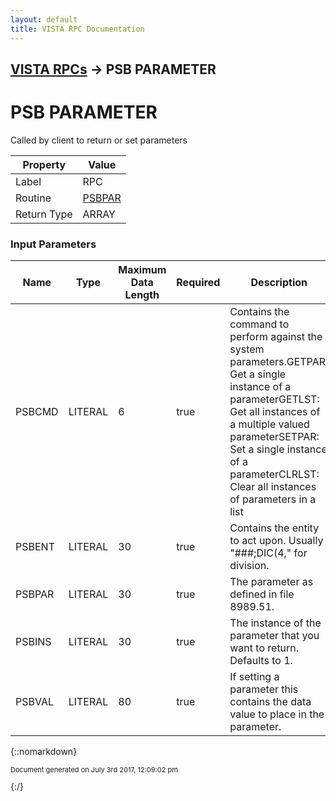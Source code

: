 ```yaml
---
layout: default
title: VISTA RPC Documentation
---
```


## [VISTA RPCs](TableOfContents) &#8594; PSB PARAMETER
# PSB PARAMETER

Called by client to return or set parameters

Property | Value
--- | ---
Label | RPC
Routine | [PSBPAR](http://code.osehra.org/dox/Routine_PSBPAR_source.html)
Return Type | ARRAY


### Input Parameters

Name | Type | Maximum Data Length | Required | Description
--- | --- | --- | --- | ---
PSBCMD | LITERAL | 6 | true | Contains the command to perform against the system parameters.GETPAR: Get a single instance of a parameterGETLST: Get all instances of a multiple valued parameterSETPAR: Set a single instance of a parameterCLRLST: Clear all instances of parameters in a list
PSBENT | LITERAL | 30 | true | Contains the entity to act upon.  Usually &quot;###;DIC(4,&quot; for division.
PSBPAR | LITERAL | 30 | true | The parameter as defined in file 8989.51.
PSBINS | LITERAL | 30 | true | The instance of the parameter that you want to return.  Defaults to 1.
PSBVAL | LITERAL | 80 | true | If setting a parameter this contains the data value to place in the parameter.



{::nomarkdown} <br/><p style="font-size: 11px">Document generated on July 3rd 2017, 12:09:02 pm</p>{:/}